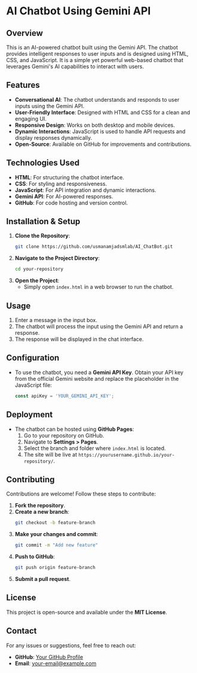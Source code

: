 # AI Chatbot Using Gemini API

## Overview
This is an AI-powered chatbot built using the Gemini API. The chatbot provides intelligent responses to user inputs and is designed using HTML, CSS, and JavaScript. It is a simple yet powerful web-based chatbot that leverages Gemini's AI capabilities to interact with users.

## Features
- **Conversational AI**: The chatbot understands and responds to user inputs using the Gemini API.
- **User-Friendly Interface**: Designed with HTML and CSS for a clean and engaging UI.
- **Responsive Design**: Works on both desktop and mobile devices.
- **Dynamic Interactions**: JavaScript is used to handle API requests and display responses dynamically.
- **Open-Source**: Available on GitHub for improvements and contributions.

## Technologies Used
- **HTML**: For structuring the chatbot interface.
- **CSS**: For styling and responsiveness.
- **JavaScript**: For API integration and dynamic interactions.
- **Gemini API**: For AI-powered responses.
- **GitHub**: For code hosting and version control.

## Installation & Setup
1. **Clone the Repository**:
   ```sh
   git clone https://github.com/usmanamjadsmlab/AI_ChatBot.git
   ```
2. **Navigate to the Project Directory**:
   ```sh
   cd your-repository
   ```
3. **Open the Project**:
   - Simply open `index.html` in a web browser to run the chatbot.

## Usage
1. Enter a message in the input box.
2. The chatbot will process the input using the Gemini API and return a response.
3. The response will be displayed in the chat interface.

## Configuration
- To use the chatbot, you need a **Gemini API Key**. Obtain your API key from the official Gemini website and replace the placeholder in the JavaScript file:
  ```javascript
  const apiKey = 'YOUR_GEMINI_API_KEY';
  ```

## Deployment
- The chatbot can be hosted using **GitHub Pages**:
  1. Go to your repository on GitHub.
  2. Navigate to **Settings > Pages**.
  3. Select the branch and folder where `index.html` is located.
  4. The site will be live at `https://yourusername.github.io/your-repository/`.

## Contributing
Contributions are welcome! Follow these steps to contribute:
1. **Fork the repository**.
2. **Create a new branch**:
   ```sh
   git checkout -b feature-branch
   ```
3. **Make your changes and commit**:
   ```sh
   git commit -m "Add new feature"
   ```
4. **Push to GitHub**:
   ```sh
   git push origin feature-branch
   ```
5. **Submit a pull request**.

## License
This project is open-source and available under the **MIT License**.

## Contact
For any issues or suggestions, feel free to reach out:
- **GitHub**: [Your GitHub Profile](https://github.com/yourusername)
- **Email**: your-email@example.com


